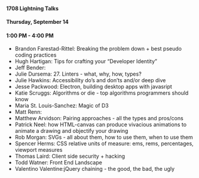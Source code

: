 #### 1708 Lightning Talks
#### Thursday, September 14
#### 1:00 PM - 4:00 PM

- Brandon Farestad-Rittel: Breaking the problem down + best pseudo coding practices
- Hugh Hartigan: Tips for crafting your “Developer Identity”
- Jeff Bender:
- Julie Dursema: 27. Linters - what, why, how, types?
- Julie Hawkins: Accessibility do’s and don’ts and/or deep dive
- Jesse Packwood: Electron, building desktop apps with javasript
- Katie Scruggs: Algorithms or die - top algorithms programmers should know
- Maria St. Louis-Sanchez: Magic of D3
- Matt Renn:
- Matthew Arvidson: Pairing approaches - all the types and pros/cons
- Patrick Neel: how HTML-canvas can produce vivacious animations to animate a drawing and objectify your drawing
- Rob Morgan: SVGs - all about them, how to use them, when to use them
- Spencer Herms: CSS relative units of measure: ems, rems, percentages, viewport measures
- Thomas Laird: Client side security + hacking
- Todd Watner: Front End Landscape
- Valentino Valentine:jQuery chaining - the good, the bad, the ugly
